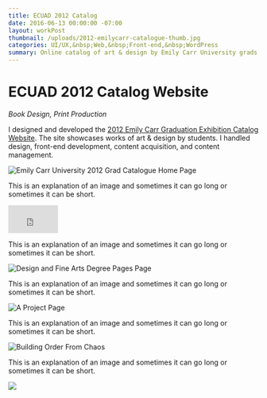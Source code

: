```yaml
---
title: ECUAD 2012 Catalog
date: 2016-06-13 00:00:00 -07:00
layout: workPost
thumbnail: /uploads/2012-emilycarr-catalogue-thumb.jpg
categories: UI/UX,&nbsp;Web,&nbsp;Front-end,&nbsp;WordPress
summary: Online catalog of art & design by Emily Carr University grads.
---
```

<div class="grid">
    <h1>ECUAD 2012 Catalog Website</h1>
    <p><em>Book Design, Print Production</em></p>
</div>

<div class="grid">
    <div class="col-1-3">
    	<p>I designed and developed the <a href="http://grad2012.ecuad.ca/" target="_blank">2012 Emily Carr Graduation Exhibition Catalog Website</a>. The site showcases works of art & design by students. I handled design, front-end development, content acquisition, and content management.</p>
	</div>
	<div class="col-2-3">
		<img src="/uploads/2012-emilycarr-catalogue-home.jpg" alt="Emily Carr University 2012 Grad Catalogue Home Page" />
	</div>
</div>

<div class="grid">
    <div class="col-1-3">
    	<p>This is an explanation of an image and sometimes it can go long or sometimes it can be short.</p>
	</div>
	<div class="col-2-3">
		<div class="vendor">
		    <iframe src="https://player.vimeo.com/video/41069060?autoplay=1&color=2196f3" width="100" height="56" frameborder="0" webkitallowfullscreen mozallowfullscreen allowfullscreen></iframe>
		</div>
	</div>
</div>

<div class="grid">
    <div class="col-1-3">
    	<p>This is an explanation of an image and sometimes it can go long or sometimes it can be short.</p>
	</div>
	<div class="col-2-3">
		<img src="/uploads/2012-emilycarr-catalogue-degrees.jpg" alt="Design and Fine Arts Degree Pages Page" />
	</div>
</div>

<div class="grid">
    <div class="col-1-3">
    	<p>This is an explanation of an image and sometimes it can go long or sometimes it can be short.</p>
	</div>
	<div class="col-2-3">
		<img src="/uploads/2012-emilycarr-catalogue-project.jpg" alt="A Project Page" />
	</div>
</div>

<div class="grid">
    <div class="col-1-3">
    	<p>This is an explanation of an image and sometimes it can go long or sometimes it can be short.</p>
	</div>
	<div class="col-2-3">
		<img src="/uploads/2012-emilycarr-catalogue-zoomout.jpg" alt="Building Order From Chaos" />
	</div>
</div>

<div class="grid">
    <div class="col-1-3">
    	<p>This is an explanation of an image and sometimes it can go long or sometimes it can be short.</p>
	</div>
	<div class="col-2-3">
		<img src="/uploads/2012-emilycarr-catalogue-zoomout.jpg" />
	</div>
</div>